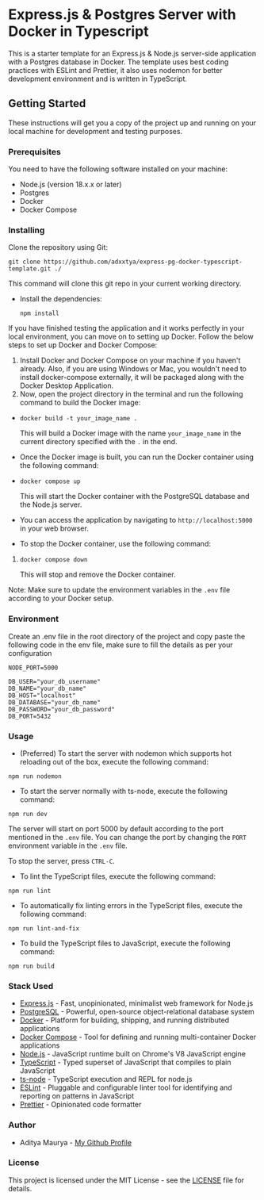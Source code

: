 # Express.js & Postgres Server with Docker in Typescript

This is a starter template for an Express.js & Node.js server-side application with a Postgres database in Docker. The template uses best coding practices with ESLint and Prettier, it also uses nodemon for better development environment and is written in TypeScript.

## Getting Started

These instructions will get you a copy of the project up and running on your local machine for development and testing purposes.

### Prerequisites

You need to have the following software installed on your machine:

- Node.js (version 18.x.x or later)
- Postgres
- Docker
- Docker Compose

### Installing

Clone the repository using Git:

`git clone https://github.com/adxxtya/express-pg-docker-typescript-template.git ./`

This command will clone this git repo in your current working directory.

- Install the dependencies:

  `npm install`

If you have finished testing the application and it works perfectly in your local environment, you can move on to setting up Docker. Follow the below steps to set up Docker and Docker Compose:

1.  Install Docker and Docker Compose on your machine if you haven't already. Also, if you are using Windows or Mac, you wouldn't need to install docker-compose externally, it will be packaged along with the Docker Desktop Application.
2.  Now, open the project directory in the terminal and run the following command to build the Docker image:

- `docker build -t your_image_name .`

  This will build a Docker image with the name `your_image_name` in the current directory specified with the `.` in the end.

- Once the Docker image is built, you can run the Docker container using the following command:
- `docker compose up`

  This will start the Docker container with the PostgreSQL database and the Node.js server.

- You can access the application by navigating to `http://localhost:5000` in your web browser.
- To stop the Docker container, use the following command:

1.  `docker compose down`

    This will stop and remove the Docker container.

Note: Make sure to update the environment variables in the `.env` file according to your Docker setup.

### Environment

Create an .env file in the root directory of the project and copy paste the following code in the env file, make sure to fill the details as per your configuration

```
NODE_PORT=5000

DB_USER="your_db_username"
DB_NAME="your_db_name"
DB_HOST="localhost"
DB_DATABASE="your_db_name"
DB_PASSWORD="your_db_password"
DB_PORT=5432
```

### Usage

- (Preferred) To start the server with nodemon which supports hot reloading out of the box, execute the following command:

`npm run nodemon`

- To start the server normally with ts-node, execute the following command:

`npm run dev`

The server will start on port 5000 by default according to the port mentioned in the `.env` file. You can change the port by changing the `PORT` environment variable in the `.env` file.

To stop the server, press `CTRL-C`.

- To lint the TypeScript files, execute the following command:

`npm run lint`

- To automatically fix linting errors in the TypeScript files, execute the following command:

`npm run lint-and-fix`

- To build the TypeScript files to JavaScript, execute the following command:

`npm run build`

### Stack Used

- [Express.js](https://expressjs.com/) - Fast, unopinionated, minimalist web framework for Node.js
- [PostgreSQL](https://www.postgresql.org/) - Powerful, open-source object-relational database system
- [Docker](https://www.docker.com/) - Platform for building, shipping, and running distributed applications
- [Docker Compose](https://docs.docker.com/compose/) - Tool for defining and running multi-container Docker applications
- [Node.js](https://nodejs.org/en/) - JavaScript runtime built on Chrome's V8 JavaScript engine
- [TypeScript](https://www.typescriptlang.org/) - Typed superset of JavaScript that compiles to plain JavaScript
- [ts-node](https://github.com/TypeStrong/ts-node) - TypeScript execution and REPL for node.js
- [ESLint](https://eslint.org/) - Pluggable and configurable linter tool for identifying and reporting on patterns in JavaScript
- [Prettier](https://prettier.io/) - Opinionated code formatter

### Author

- Aditya Maurya - [My Github Profile](https://github.com/adxxtya)

### License

This project is licensed under the MIT License - see the [LICENSE](https://github.com/git/git-scm.com/blob/main/MIT-LICENSE.txt) file for details.
